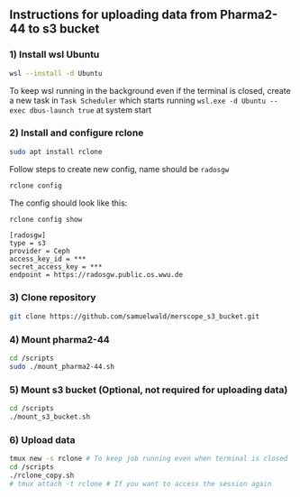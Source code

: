 ## Instructions for uploading data from Pharma2-44 to s3 bucket

### 1) Install wsl Ubuntu
```bash
wsl --install -d Ubuntu
```
To keep wsl running in the background even if the terminal is closed, create a new task in `Task Scheduler` which starts running `wsl.exe -d Ubuntu --exec dbus-launch true` at system start 
### 2) Install and configure rclone
```bash
sudo apt install rclone
```
Follow steps to create new config, name should be `radosgw`
```bash
rclone config
```
The config should look like this:
```bash
rclone config show
```
```text
[radosgw]
type = s3
provider = Ceph
access_key_id = ***
secret_access_key = ***
endpoint = https://radosgw.public.os.wwu.de
```
### 3) Clone repository
```bash
git clone https://github.com/samuelwald/merscope_s3_bucket.git
```

### 4) Mount pharma2-44
```bash
cd /scripts
sudo ./mount_pharma2-44.sh 
```

### 5) Mount s3 bucket (Optional, not required for uploading data)

```bash
cd /scripts
./mount_s3_bucket.sh
```

### 6) Upload data
```bash
tmux new -s rclone # To keep job running even when terminal is closed
cd /scripts
./rclone_copy.sh
# tmux attach -t rclone # If you want to access the session again
```
